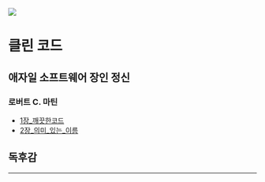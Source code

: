 ![](https://image.yes24.com/goods/11681152/XL)

# 클린 코드
## 애자일 소프트웨어 장인 정신
### 로버트 C. 마틴

- [1장_깨끗한코드](1%EC%9E%A5_%EA%B9%A8%EB%81%97%ED%95%9C%EC%BD%94%EB%93%9C.md)
- [2장_의미_있는_이름](2%EC%9E%A5_%EC%9D%98%EB%AF%B8_%EC%9E%88%EB%8A%94_%EC%9D%B4%EB%A6%84.md)


## 독후감

---